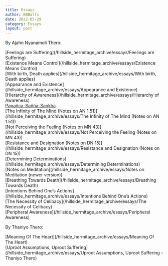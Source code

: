 ```yaml
---
title: Essays
author: BBBalls
date: 2022-05-29
category: Essays
layout: post
---
```


By Ajahn Nyanamoli Thero:

[Feelings are Suffering](/hillside_hermitage_archive/essays/Feelings are Suffering)\
[Existence Means Control](/hillside_hermitage_archive/essays/Existence Means Control)\
[With birth, Death applies](/hillside_hermitage_archive/essays/With birth, Death applies)\
[Appearance and Existence](/hillside_hermitage_archive/essays/Appearance and Existence)\
[Hierarchy of Awareness](/hillside_hermitage_archive/essays/Hierarchy of Awareness)\
[Papañca-Saññā-Sankhā](/hillside_hermitage_archive/essays/Papañca-Saññā-Sankhā)\
[The Infinity of The Mind (Notes on AN 1.51)](/hillside_hermitage_archive/essays/The Infinity of The Mind (Notes on AN 1.51))\
[Not Perceiving the Feeling (Notes on MN 43)](/hillside_hermitage_archive/essays/Not Perceiving the Feeling (Notes on MN 43))\
[Resistance and Designation (Notes on DN 15)](/hillside_hermitage_archive/essays/Resistance and Designation (Notes on DN 15))\
[Determining Determinations](/hillside_hermitage_archive/essays/Determining Determinations)\
[Notes on Meditation](/hillside_hermitage_archive/essays/Notes on Meditation (newer version))\
[Breathing Towards Death](/hillside_hermitage_archive/essays/Breathing Towards Death)\
[Intentions Behind One’s Actions](/hillside_hermitage_archive/essays/Intentions Behind One’s Actions)\
[The Necessity of Celibacy](/hillside_hermitage_archive/essays/The Necessity of Celibacy)\
[Peripheral Awareness](/hillside_hermitage_archive/essays/Peripheral Awareness)

By Thaniyo Thero:

[Meaning Of The Heart](/hillside_hermitage_archive/essays/Meaning Of The Heart)\
[Uproot Assumptions, Uproot Suffering](/hillside_hermitage_archive/essays/Uproot Assumptions, Uproot Suffering - Thaniyo Thero)